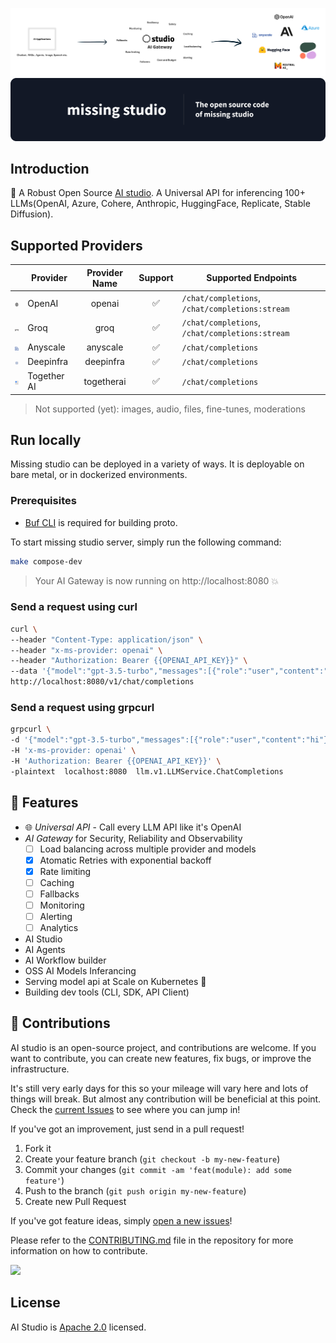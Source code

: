 ![Gateway](/assets/gateway.svg)
![Missing studio](/assets/github.png)

## Introduction
🌈 A Robust Open Source [AI studio](https://www.missing.studio). A Universal API for inferencing 100+ LLMs(OpenAI, Azure, Cohere, Anthropic, HuggingFace, Replicate, Stable Diffusion).

## Supported Providers
|                                               |   Provider     |   Provider Name  |   Support   |   Supported Endpoints    |
|-----------------------------------------------|----------------|    :---:         |    :---:    |--------------------------|
|<img src="assets/openai.png" width=16>         | OpenAI         |     openai       |      ✅     |  `/chat/completions`, `/chat/completions:stream`     |
|<img src="assets/groq.svg" width=16>           | Groq           |     groq         |      ✅     |  `/chat/completions`, `/chat/completions:stream`     |
|<img src="assets/anyscale.png" width=16>       | Anyscale       |    anyscale      |      ✅     |  `/chat/completions`     |
|<img src="assets/deepinfra.jpeg" width=16>     | Deepinfra      |    deepinfra     |      ✅     |  `/chat/completions`     |
|<img src="assets/togetherai.svg" width=16>     | Together AI	   |    togetherai    |      ✅     |  `/chat/completions`     |

> Not supported (yet): images, audio, files, fine-tunes, moderations

## Run locally
Missing studio can be deployed in a variety of ways. It is deployable on bare metal, or in dockerized environments.

### Prerequisites

- [Buf CLI](https://buf.build/docs/installation) is required for building proto.

To start missing studio server, simply run the following command:
```sh
make compose-dev
```
> Your AI Gateway is now running on http://localhost:8080 💥

### Send a request using curl
```sh
curl \
--header "Content-Type: application/json" \
--header "x-ms-provider: openai" \
--header "Authorization: Bearer {{OPENAI_API_KEY}}" \
--data '{"model":"gpt-3.5-turbo","messages":[{"role":"user","content":"who are you?"}]}' \
http://localhost:8080/v1/chat/completions
```

### Send a request using grpcurl

```sh
grpcurl \
-d '{"model":"gpt-3.5-turbo","messages":[{"role":"user","content":"hi"}]}' \
-H 'x-ms-provider: openai' \
-H 'Authorization: Bearer {{OPENAI_API_KEY}}' \
-plaintext  localhost:8080  llm.v1.LLMService.ChatCompletions
```

## 🚀 Features
- 🌐 *Universal API* - Call every LLM API like it's OpenAI
- *AI Gateway* for Security, Reliability and Observability
  - [ ] Load balancing across multiple provider and models   
  - [X] Atomatic Retries with exponential backoff
  - [X] Rate limiting
  - [ ] Caching
  - [ ] Fallbacks
  - [ ] Monitoring
  - [ ] Alerting
  - [ ] Analytics
- AI Studio
- AI Agents
- AI Workflow builder
- OSS AI Models Inferancing
- Serving model api at Scale on Kubernetes 🦄️
- Building dev tools (CLI, SDK, API Client)

## 🫶 Contributions
AI studio is an open-source project, and  contributions are welcome. If you want to contribute, you can create new features, fix bugs, or improve the infrastructure. 

It's still very early days for this so your mileage will vary here and lots of things will break. But almost any contribution will be beneficial at this point. Check the [current Issues](https://github.com/missingstudio/ai/issues) to see where you can jump in!

If you've got an improvement, just send in a pull request!

1. Fork it
2. Create your feature branch (`git checkout -b my-new-feature`)
3. Commit your changes (`git commit -am 'feat(module): add some feature'`)
4. Push to the branch (`git push origin my-new-feature`)
5. Create new Pull Request

If you've got feature ideas, simply [open a new issues](https://github.com/missingstudio/ai/issues/new)!

Please refer to the [CONTRIBUTING.md](https://github.com/missingstudio/ai/blob/main/.github/CONTRIBUTING.md) file in the repository for more information on how to contribute.

<a href="https://github.com/missingstudio/ai/graphs/contributors">
  <img src="https://contrib.rocks/image?repo=missingstudio/studio" />
</a>

## License
AI Studio is [Apache 2.0](https://github.com/missingstudio/ai/blob/main/LICENSE) licensed.